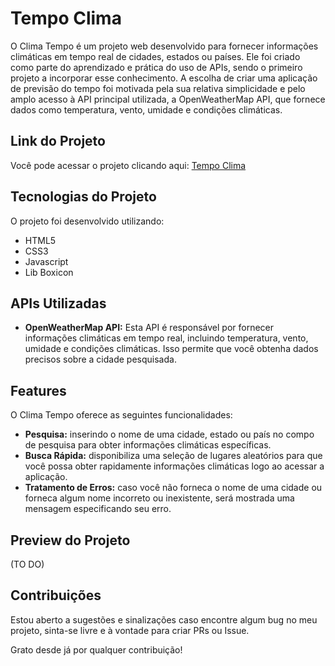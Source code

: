 # Tempo Clima

O Clima Tempo é um projeto web desenvolvido para fornecer informações climáticas em tempo real de cidades, estados ou países. Ele foi criado como parte do aprendizado e prática do uso de APIs, sendo o primeiro projeto a incorporar esse conhecimento. A escolha de criar uma aplicação de previsão do tempo foi motivada pela sua relativa simplicidade e pelo amplo acesso à API principal utilizada, a OpenWeatherMap API, que fornece dados como temperatura, vento, umidade e condições climáticas.

## Link do Projeto

Você pode acessar o projeto clicando aqui: [Tempo Clima](https://brunocsta.github.io/tempo-clima/)

## Tecnologias do Projeto

O projeto foi desenvolvido utilizando:
+ HTML5
+ CSS3
+ Javascript
+ Lib Boxicon

## APIs Utilizadas
 + **OpenWeatherMap API:** Esta API é responsável por fornecer informações climáticas em tempo real, incluindo temperatura, vento, umidade e condições climáticas. Isso permite que você obtenha dados precisos sobre a cidade pesquisada.

## Features

O Clima Tempo oferece as seguintes funcionalidades:

  + **Pesquisa:** inserindo o nome de uma cidade, estado ou país no compo de pesquisa para obter informações climáticas específicas.
  + **Busca Rápida:** disponibiliza uma seleção de lugares aleatórios para que você possa obter rapidamente informações climáticas logo ao acessar a aplicação.
  + **Tratamento de Erros:** caso você não forneca o nome de uma cidade ou forneca algum nome incorreto ou inexistente, será mostrada uma mensagem especificando seu erro.


## Preview do Projeto

(TO DO)

## Contribuições

Estou aberto a sugestões e sinalizações caso encontre algum bug no meu projeto, sinta-se livre e à vontade para criar PRs ou Issue.

Grato desde já por qualquer contribuição!
